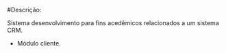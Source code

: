 #Descrição:

Sistema desenvolvimento para fins acedêmicos relacionados
a um sistema CRM.
- Módulo cliente.